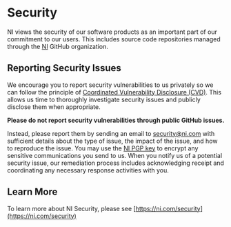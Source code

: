 <!-- Begin NI SECURITY.md V1.0 -->

# Security

NI views the security of our software products as an important part of our commitment to our users.  This includes source code repositories managed through the [NI](https://github.com/ni) GitHub organization.

## Reporting Security Issues

We encourage you to report security vulnerabilities to us privately so we can follow the principle of [Coordinated Vulnerability Disclosure (CVD)](https://vuls.cert.org/confluence/display/CVD).  This allows us time to thoroughly investigate security issues and publicly disclose them when appropriate.

**Please do not report security vulnerabilities through public GitHub issues.**

Instead, please report them by sending an email to [security@ni.com](mailto:security@ni.com) with sufficient details about the type of issue, the impact of the issue, and how to reproduce the issue.  You may use the [NI PGP key](https://www.ni.com/en/support/security/pgp.html) to encrypt any sensitive communications you send to us. When you notify us of a potential security issue, our remediation process includes acknowledging receipt and coordinating any necessary response activities with you.

## Learn More

To learn more about NI Security, please see [https://ni.com/security](https://ni.com/security)

<!-- End NI SECURITY.md -->